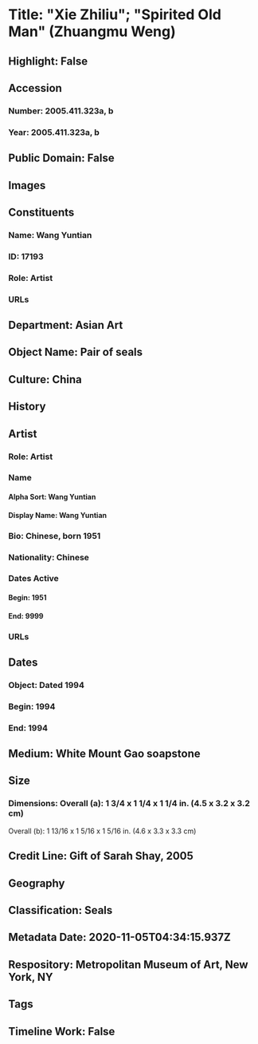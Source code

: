 # Title: "Xie Zhiliu"; "Spirited Old Man" (Zhuangmu Weng)
## Highlight: False
## Accession
### Number: 2005.411.323a, b
### Year: 2005.411.323a, b
## Public Domain: False
## Images
## Constituents
### Name: Wang Yuntian
### ID: 17193
### Role: Artist
### URLs
## Department: Asian Art
## Object Name: Pair of seals
## Culture: China
## History
## Artist
### Role: Artist
### Name
#### Alpha Sort: Wang Yuntian
#### Display Name: Wang Yuntian
### Bio: Chinese, born 1951
### Nationality: Chinese
### Dates Active
#### Begin: 1951
#### End: 9999
### URLs
## Dates
### Object: Dated 1994
### Begin: 1994
### End: 1994
## Medium: White Mount Gao soapstone
## Size
### Dimensions: Overall (a): 1 3/4 x 1 1/4 x 1 1/4 in. (4.5 x 3.2 x 3.2 cm)
Overall (b): 1 13/16 x 1 5/16 x 1 5/16 in. (4.6 x 3.3 x 3.3 cm)
## Credit Line: Gift of Sarah Shay, 2005
## Geography
## Classification: Seals
## Metadata Date: 2020-11-05T04:34:15.937Z
## Respository: Metropolitan Museum of Art, New York, NY
## Tags
## Timeline Work: False